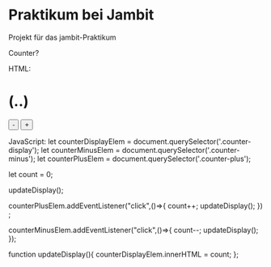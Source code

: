 # Praktikum bei Jambit
Projekt für das jambit-Praktikum

Counter?

HTML:
<h1 class="counter-display">(..)</h1>
<button class="counter-minus">-</button>
<button class="counter-plus">+</button>

JavaScript:
let counterDisplayElem = document.querySelector('.counter-display');
let counterMinusElem = document.querySelector('.counter-minus');
let counterPlusElem = document.querySelector('.counter-plus');

let count = 0;

updateDisplay();

counterPlusElem.addEventListener("click",()=>{
    count++;
    updateDisplay();
}) ;

counterMinusElem.addEventListener("click",()=>{
    count--;
    updateDisplay();
});

function updateDisplay(){
    counterDisplayElem.innerHTML = count;
}; 